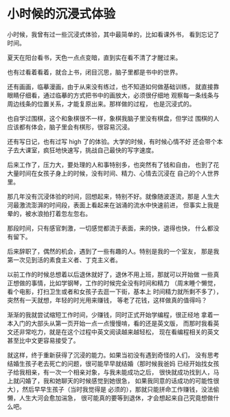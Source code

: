 # 小时候的沉浸式体验

小时候，我曾有过一些沉浸式体验，其中最简单的，比如看课外书，
看到忘记了时间。

夏天在阳台看书，天色一点点变暗，直到实在看不清了才醒过来。

也有过看着看着，就合上书，闭目沉思，脑子里都是书中的世界。

还有画画，临摹漫画，由于从来没有练过，也不知道如何做基础训练，
就直接靠眼睛仔细看，通过临摹的方式把书中的画放大，必须很仔细地
观察每一条线条与周边线条的位置关系，才能复原出来。那样做的过程，
也是沉浸式的。

也自学过围棋，这个和象棋很不一样，象棋我脑子里没有棋盘，但学过
围棋的人应该都有体会，脑子里会有棋形，很容易沉浸。

还有写日记，也有过写 high 了的体验。大学的时候，有时候心情不好
还会带个本子去大课室，疯狂地快速写，挑战自己最快的写字速度。

后来工作了，压力大，要处理的人和事特别多，也突然有了钱和自由，
也到了花大量时间在女孩子身上的时候，没有时间、精力、心情去沉浸在
自己的个人世界里。

那几年没有沉浸体验的时间，回想起来，特别不好。就像随波逐流，那是
人生大河最激流澎湃的时间段，表面上看起来在汹涌的流水中快速前进，
但事实上我是晕的，被水浪拍打着忽左忽右。

那段时间，只有感官刺激，一切感觉都流于表面，来的快，退得也快，
什么都没有留下。

后来辞职了，偶然的机会，遇到了一些有趣的人。特别是我的一个室友，
那是我第一次见到活的素食主义者、丁克主义者。

以前工作的时候总想着以后退休就好了，退休不用上班，那就可以开始做
一些真正想做的事情，比如学钢琴，工作的时候完全没有时间和精力
（周末睡个懒觉，看个电影，打扫卫生或者和女孩子去逛一下街，基本上
时间精力就所剩不多了），突然有一天就想，年轻的时光用来赚钱，
等老了花钱，这样做真的值得吗？

渐渐的我就尝试缩短工作时间，少赚钱，同时正式开始学编程，很正经地
拿着一本入门的大部头从第一页开始一点一点慢慢啃，看的还是英文版，
而那时我看英文还非常吃力，就是在这个过程中英文阅读越来越轻松，
现在看编程相关的英文甚至比中文更容易接受了。

就这样，终于重新获得了沉浸的能力。如果当初没有遇到奇怪的人们，
没有思考结婚生孩子老去死亡的问题，很可能早早就结婚（那时候我爸妈
已经开始找女孩子给我相亲，有一次一个相亲对象，与我未能成功之后，
很快就成功找到人，马上就闪婚了，我和她聊天的时候感觉到她很急，
如果我同意的话成功的可能性很大），然后早早生孩子（当时我觉得是
必须的），那就只能拼命工作赚钱，没法偷懒，人生大河会愈加湍急，
很可能真的要等到退休，才会想起来自己究竟想做什么吧。

